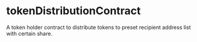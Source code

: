 # tokenDistributionContract
A token holder contract to distribute tokens to preset recipient address list with certain share.

